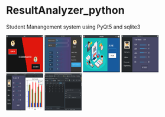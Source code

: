 # ResultAnalyzer_python
Student Manangement system using PyQt5 and sqlite3

<img src = "screenshots/main.png" width = "100" height = "100">
<img src = "screenshots/admin.png" width = "100" height = "100">
<img src = "screenshots/student_login.png" width = "100" height = "100">
<img src = "screenshots/student.png" width = "100" height = "100">
<img src = "screenshots/analyze.png"width = "100" height = "100">
<img src = "screenshots/db.png" width = "100" height = "100">
